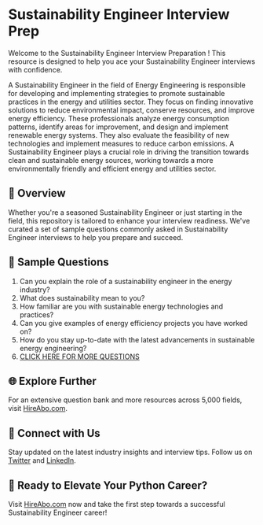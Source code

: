# Sustainability Engineer Interview Prep

Welcome to the Sustainability Engineer Interview Preparation ! This resource is designed to help you ace your Sustainability Engineer interviews with confidence.

A Sustainability Engineer in the field of Energy Engineering is responsible for developing and implementing strategies to promote sustainable practices in the energy and utilities sector. They focus on finding innovative solutions to reduce environmental impact, conserve resources, and improve energy efficiency. These professionals analyze energy consumption patterns, identify areas for improvement, and design and implement renewable energy systems. They also evaluate the feasibility of new technologies and implement measures to reduce carbon emissions. A Sustainability Engineer plays a crucial role in driving the transition towards clean and sustainable energy sources, working towards a more environmentally friendly and efficient energy and utilities sector.

## 🚀 Overview

Whether you're a seasoned Sustainability Engineer or just starting in the field, this repository is tailored to enhance your interview readiness. We've curated a set of sample questions commonly asked in Sustainability Engineer interviews to help you prepare and succeed.

## 📝 Sample Questions

1. Can you explain the role of a sustainability engineer in the energy industry?
2. What does sustainability mean to you?
3. How familiar are you with sustainable energy technologies and practices?
4. Can you give examples of energy efficiency projects you have worked on?
5. How do you stay up-to-date with the latest advancements in sustainable energy engineering?
6. [CLICK HERE FOR MORE QUESTIONS](https://hireabo.com/job/20_1_8/Sustainability%20Engineer)

## 🌐 Explore Further

For an extensive question bank and more resources across 5,000 fields, visit [HireAbo.com](https://www.hireabo.com).

## 📱 Connect with Us

Stay updated on the latest industry insights and interview tips. Follow us on [Twitter](https://twitter.com/hireabo) and [LinkedIn](https://www.linkedin.com/in/hire-abo-3609972a8/).

## 🚀 Ready to Elevate Your Python Career?

Visit [HireAbo.com](https://www.hireabo.com) now and take the first step towards a successful Sustainability Engineer career!